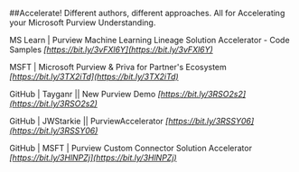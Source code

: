 ##Accelerate!
Different authors, different approaches. All for Accelerating your Microsoft Purview Understanding.

MS Learn | Purview Machine Learning Lineage Solution Accelerator - Code Samples
_[https://bit.ly/3vFXl6Y](https://bit.ly/3vFXl6Y)_

MSFT | Microsoft Purview & Priva for Partner's Ecosystem
_[https://bit.ly/3TX2iTd](https://bit.ly/3TX2iTd)_

GitHub | Tayganr || New Purview Demo
_[https://bit.ly/3RSO2s2](https://bit.ly/3RSO2s2)_

GitHub | JWStarkie || PurviewAccelerator
_[https://bit.ly/3RSSY06](https://bit.ly/3RSSY06)_

GitHub | MSFT | Purview Custom Connector Solution Accelerator
_[https://bit.ly/3HlNPZj](https://bit.ly/3HlNPZj)_


